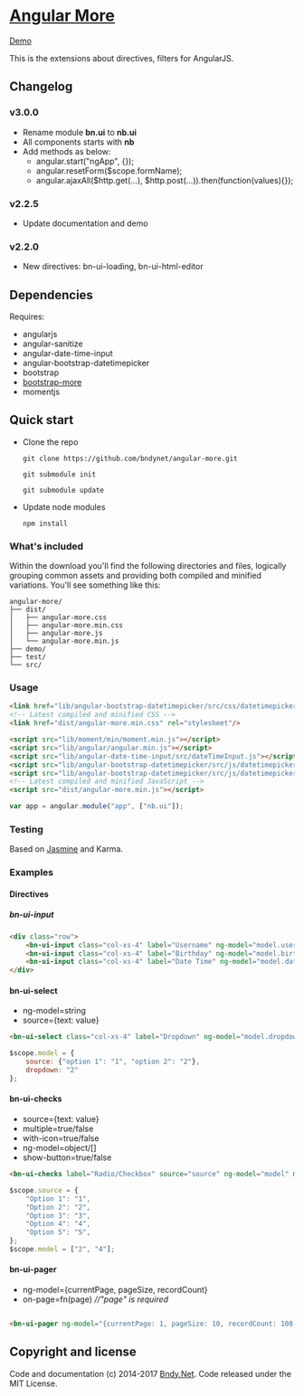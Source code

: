 # [Angular More](https://github.com/bndynet/angular-more)
 
[Demo](https://bndynet.github.io/angular-more/demo/index.html)

This is the extensions about directives, filters for AngularJS.

## Changelog

### v3.0.0

- Rename module **bn.ui** to **nb.ui**
- All components starts with **nb**
- Add methods as below:
    - angular.start("ngApp", {});
    - angular.resetForm($scope.formName);
    - angular.ajaxAll($http.get(...), $http.post(...)).then(function(values){});

### v2.2.5

- Update documentation and demo

### v2.2.0

- New directives: bn-ui-loading, bn-ui-html-editor


## Dependencies

Requires:
 - angularjs
 - angular-sanitize
 - angular-date-time-input
 - angular-bootstrap-datetimepicker
 - bootstrap
 - [bootstrap-more](https://github.com/bndynet/bootstrap-more)
 - momentjs

## Quick start

- Clone the repo

    `git clone https://github.com/bndynet/angular-more.git`
    
    `git submodule init`
    
    `git submodule update`
    
- Update node modules

    `npm install`


### What's included

Within the download you'll find the following directories and files, logically grouping common assets and providing both compiled and minified variations. You'll see something like this:

```
angular-more/
├── dist/
│   ├── angular-more.css
│   ├── angular-more.min.css
│   ├── angular-more.js
│   └── angular-more.min.js
├── demo/
├── test/
└── src/
```

### Usage

```html
<link href="lib/angular-bootstrap-datetimepicker/src/css/datetimepicker.css" rel="stylesheet"/>
<!-- Latest compiled and minified CSS -->
<link href="dist/angular-more.min.css" rel="stylesheet"/>

<script src="lib/moment/min/moment.min.js"></script>
<script src="lib/angular/angular.min.js"></script>
<script src="lib/angular-date-time-input/src/dateTimeInput.js"></script>
<script src="lib/angular-bootstrap-datetimepicker/src/js/datetimepicker.js"></script>
<script src="lib/angular-bootstrap-datetimepicker/src/js/datetimepicker.templates.js"></script>
<!-- Latest compiled and minified JavaScript -->
<script src="dist/angular-more.min.js"></script>
```

```js
var app = angular.module("app", ["nb.ui"]);
```



### Testing



Based on [Jasmine](https://jasmine.github.io/) and Karma.




### Examples



#### Directives



##### bn-ui-input


```html
<div class="row">
    <bn-ui-input class="col-xs-4" label="Username" ng-model="model.username" required></bn-ui-input>
    <bn-ui-input class="col-xs-4" label="Birthday" ng-model="model.birthday" type="date" format="MM/DD/YYYY"></bn-ui-input>
    <bn-ui-input class="col-xs-4" label="Date Time" ng-model="model.datetime" type="datetime" format="MM/DD/YYYY h:mm a"></bn-ui-input>
</div>
````

#### bn-ui-select

 - ng-model=string
 - source=\{text: value\}

```html
<bn-ui-select class="col-xs-4" label="Dropdown" ng-model="model.dropdown" source="model.source"></bn-ui-select>
```
```js
$scope.model = {
    source: {"option 1": "1", "option 2": "2"},
    dropdown: "2"
};
```

#### bn-ui-checks

 - source=\{text: value\}
 - multiple=true/false
 - with-icon=true/false
 - ng-model=object/[]         
 - show-button=true/false

```html
<bn-ui-checks label="Radio/Checkbox" source="source" ng-model="model" multiple="true" with-icon="true" show-button="true"></bn-ui-checks>
```

```js
$scope.source = {
    "Option 1": "1",
    "Option 2": "2",
    "Option 3": "3",
    "Option 4": "4",
    "Option 5": "5",
};
$scope.model = ["2", "4"];
```


#### bn-ui-pager

 - ng-model={currentPage, pageSize, recordCount}
 - on-page=fn(page)  _//"page" is required_

```html

<bn-ui-pager ng-model="{currentPage: 1, pageSize: 10, recordCount: 108 }" on-page="getData(page)"></bn-ui-pager>

```


## Copyright and license



Code and documentation (c) 2014-2017 [Bndy.Net](http://www.bndy.net). Code released under the MIT License. 
